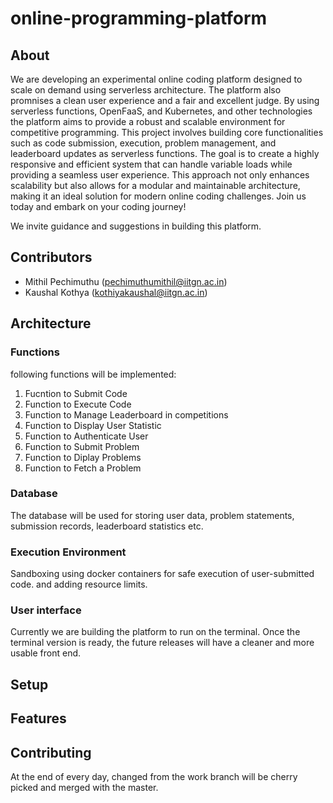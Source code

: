 # online-programming-platform

## About

We are developing an experimental online coding platform designed to scale on demand using serverless architecture. The platform also promnises a clean user experience and a fair and excellent judge. By using serverless functions, OpenFaaS, and Kubernetes, and other technologies the platform aims to provide a robust and scalable environment for competitive programming. This project involves building core functionalities such as code submission, execution, problem management, and leaderboard updates as serverless functions. The goal is to create a highly responsive and efficient system that can handle variable loads while providing a seamless user experience. This approach not only enhances scalability but also allows for a modular and maintainable architecture, making it an ideal solution for modern online coding challenges. Join us today and embark on your coding journey!

We invite guidance and suggestions in building this platform.

## Contributors
- Mithil Pechimuthu (pechimuthumithil@iitgn.ac.in)
- Kaushal Kothya (kothiyakaushal@iitgn.ac.in)

## Architecture

### Functions
following functions will be implemented:
1. Fucntion to Submit Code
2. Function to Execute Code
3. Function to Manage Leaderboard in competitions
4. Function to Display User Statistic
5. Function to Authenticate User
6. Function to Submit Problem
7. Function to Diplay Problems
8. Function to Fetch a Problem

### Database
The database will be used for storing user data, problem statements, submission records, leaderboard statistics etc.

### Execution Environment
Sandboxing using docker containers for safe execution of user-submitted code. and adding resource limits.

### User interface
Currently we are building the platform to run on the terminal. Once the terminal version is ready, the future releases will have a cleaner and more usable front end.

## Setup

## Features

## Contributing
At the end of every day, changed from the work branch will be cherry picked and merged with the master.
